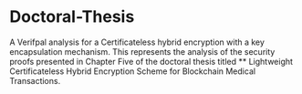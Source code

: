 # Doctoral-Thesis
A Verifpal analysis for a Certificateless hybrid encryption with a key encapsulation mechanism. 
This represents the analysis of the security proofs presented in Chapter Five of the doctoral thesis titled  ** Lightweight Certificateless Hybrid Encryption Scheme for Blockchain Medical Transactions.
